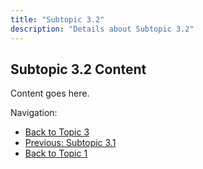 ```yaml
---
title: "Subtopic 3.2"
description: "Details about Subtopic 3.2"
---
```


## Subtopic 3.2 Content

Content goes here.

Navigation:
- [Back to Topic 3](../)
- [Previous: Subtopic 3.1](../subtopic1)
- [Back to Topic 1](/topic1)
